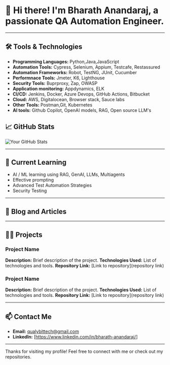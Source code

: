 # 👋 Hi there! I'm Bharath Anandaraj, a passionate QA Automation Engineer.

---

## 🛠️ Tools & Technologies

- **Programming Languages:** Python,Java,JavaScript
- **Automation Tools:** Cypress, Selenium, Appium, Testcafe, Restassured
- **Automation Frameworks:** Robot, TestNG, JUnit, Cucumber
- **Performnace Tools:** Jmeter, K6, Lighthouse
- **Security Tools:** Buprproxy, Zap, OWASP
- **Application monitoring:** Appdynamics, ELK
- **CI/CD:** Jenkins, Docker, Azure Devops, GitHub Actions, Bitbucket
- **Cloud:** AWS, Digitalocean, Browser stack, Sauce labs
- **Other Tools:** Postman,Git, Kubernetes
- **AI tools:** Github Copilot, OpenAI models, RAG, Open source LLM's

## 📈 GitHub Stats

![Your GitHub Stats](https://github-readme-stats.vercel.app/api?username=qualybittech&show_icons=true&theme=radical)

---

## 🌱 Current Learning

- AI / ML learning using RAG, GenAI, LLMs, Multiagents
- Effective prompting 
- Advanced Test Automation Strategies
- Security Testing

---

## 📝 Blog and Articles


---

## 👨‍💻 Projects

### Project Name
**Description:** Brief description of the project.
**Technologies Used:** List of technologies and tools.
**Repository Link:** [Link to repository](repository link)

### Project Name
**Description:** Brief description of the project.
**Technologies Used:** List of technologies and tools.
**Repository Link:** [Link to repository](repository link)

---

## 📫 Contact Me

- **Email:** qualybittech@gmail.com
- **LinkedIn:** [https://www.linkedin.com/in/bharath-anandaraj/]

---

Thanks for visiting my profile! Feel free to connect with me or check out my repositories.
